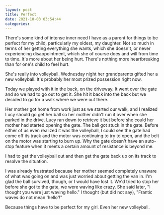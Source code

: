 ```yaml
---
layout: post
title: Perfect
date: 2021-10-03 03:54:44
categories:
---
```


There's some kind of intense inner need I have as a parent for things to be perfect for my child, particularly my oldest, my daughter. Not so much in terms of her getting everything she wants, which she doesn't, or never experiencing disappointment, which she of course does and will from time to time. It's more about her being hurt. There's nothing more heartbreaking than for one's child to feel hurt.

She's really into volleyball. Wednesday night her grandparents gifted her a new volleyball. It's probably her most prized possession right now.

Today we played with it in the back, on the driveway. It went over the gate and so we had to go out to get it. She hit it back into the back but we decided to go for a walk where we were out there.

Her mother got home from work just as we started our walk, and I realized Lucy should go get her ball so her mother didn't run it over when she parked in the drive. Lucy ran down to retrieve it but before she could her mother had started opening the gate. The ball got stuck in the gate. Before either of us even realized it was the volleyball, I could see the gate had come off its track and the motor was continuing to try to open, and the belt on the motor was starting to burn up. Why the gate doesn't have an auto-stop feature when it meets a certain amount of resistance is beyond me.

I had to get the volleyball out and then get the gate back up on its track to resolve the situation.

I was already frustrated because her mother seemed completely unaware of what was going on and was just worried about getting the van in. I'm glad the ball survived, though, or I would have lost it. We'd tried to stop her before she got to the gate, we were waving like crazy. She said later, "I thought you were just waving hello." I thought (but did not say), "Frantic waves do not mean 'hello'!"

Because things have to be perfect for my girl. Even her new volleyball.
